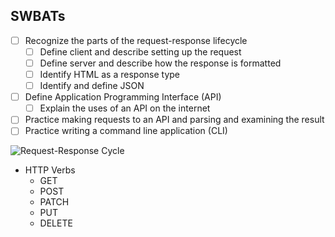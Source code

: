 ## SWBATs

* [ ] Recognize the parts of the request-response lifecycle
    * [ ] Define client and describe setting up the request
    * [ ] Define server and describe how the response is formatted
    * [ ] Identify HTML as a response type
    * [ ] Identify and define JSON
* [ ] Define Application Programming Interface (API)
    * [ ] Explain the uses of an API on the internet
* [ ] Practice making requests to an API and parsing and examining the result
* [ ] Practice writing a command line application (CLI)

![Request-Response Cycle](https://miro.medium.com/max/1146/1*bx2bWzqeKCBndthiLGMK5g.png)


* HTTP Verbs
  * GET
  * POST
  * PATCH
  * PUT
  * DELETE